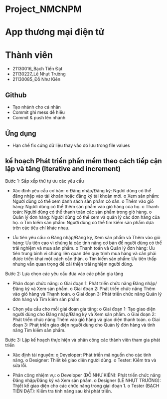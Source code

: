 # Project_NMCNPM
# App thương mại điện tử

#  Thành viên
- 21130016_Bạch Tiến Đạt
- 21130227_Lê Nhựt Trường
- 21130085_Đỗ Như Kiên

## Github
* Tạo nhánh cho cá nhân
* Commit ghi mess dễ hiểu
* Commit & push lên nhánh
## Ứng dụng 
* Hạn chế fix cứng dữ liệu thay vào đó lưu trong file values

## kế hoạch Phát triển phần mềm theo cách tiếp cận lặp và tăng (Iterative and increment)
Bước 1: Sắp xếp thứ tự ưu các yêu cầu
-	Xác định yêu cầu cơ bản:
o	 Đăng nhập/Đăng ký: Người dùng có thể đăng nhập vào tài khoản hoặc đăng ký tài khoản mới.
o	Xem sản phẩm: Người dùng có thể xem danh sách sản phẩm có sẵn.
o	Thêm vào giỏ hàng: Người dùng có thể thêm sản phẩm vào giỏ hàng của họ.
o	Thanh toán: Người dùng có thể thanh toán các sản phẩm trong giỏ hàng.
o	Quản lý đơn hàng: Người dùng có thể xem và quản lý các đơn hàng của họ.
o	Tìm kiếm sản phẩm: Người dùng có thể tìm kiếm sản phẩm dựa trên các tiêu chí khác nhau.


-	Ưu tiên yêu cầu: 
o	Đăng nhập/Đăng ký, Xem sản phẩm và Thêm vào giỏ hàng: Ưu tiên cao vì chúng là các tính năng cơ bản để người dùng có thể trải nghiệm và mua sản phẩm.
o	Thanh toán và Quản lý đơn hàng: Ưu tiên trung bình vì chúng liên quan đến quy trình mua hàng và cần phải được triển khai một cách cẩn thận.
o	Tìm kiếm sản phẩm: Ưu tiên thấp nhưng vẫn quan trọng để cải thiện trải nghiệm người dùng.





Bước 2: Lựa chọn các yêu cầu đưa vào các phần gia tăng
-	Phân đoạn chức năng:
o	 Giai đoạn 1: Phát triển chức năng Đăng nhập/Đăng ký và Xem sản phẩm.
o	Giai đoạn 2: Phát triển chức năng Thêm vào giỏ hàng và Thanh toán.
o	Giai đoạn 3: Phát triển chức năng Quản lý đơn hàng và Tìm kiếm sản phẩm.

-	Chọn yêu cầu cho mỗi giai đoạn gia tăng: 
o	Giai đoạn 1: Tạo giao diện người dùng cho Đăng nhập/Đăng ký và Xem sản phẩm.
o	Giai đoạn 2: Phát triển chức năng Thêm vào giỏ hàng và giao diện thanh toán.
o	Giai đoạn 3: Phát triển giao diện người dùng cho Quản lý đơn hàng và tính năng Tìm kiếm sản phẩm.



Bước 3: Lập kế hoạch thực hiện và phân công các thành viên tham gia phát triển
-	Xác định tài nguyên:
o	Developer: Phát triển mã nguồn cho các tính năng.
o	Designer: Thiết kế giao diện người dùng.
o	Tester: Kiểm tra và sửa lỗi.



-	Phân công nhiệm vụ: 
o	Developer (ĐỖ NHƯ KIÊN): Phát triển chức năng Đăng nhập/Đăng ký và Xem sản phẩm.
o	Designer (LÊ NHỰT TRƯỜNG): Thiết kế giao diện cho các chức năng trong giai đoạn 1.
o	Tester (BẠCH TIẾN ĐẠT): Kiểm tra tính năng sau khi phát triển.

